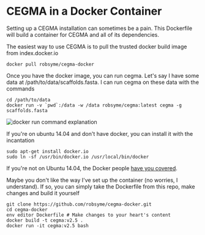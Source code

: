 CEGMA in a Docker Container
===========================

Setting up a CEGMA installation can sometimes be a pain. This Dockerfile will build a container for CEGMA and all of its dependencies.

The easiest way to use CEGMA is to pull the trusted docker build image from index.docker.io

    docker pull robsyme/cegma-docker

Once you have the docker image, you can run cegma. Let's say I have some data at /path/to/data/scaffolds.fasta. I can run cegma on these data with the commands

    cd /path/to/data
    docker run -v `pwd`:/data -w /data robsyme/cegma:latest cegma -g scaffolds.fasta

![docker run command explanation](http://i.imgur.com/rCOyJwN.png)

If you're on ubuntu 14.04 and don't have docker, you can install it with the incantation

    sudo apt-get install docker.io
    sudo ln -sf /usr/bin/docker.io /usr/local/bin/docker

If you're not on Ubuntu 14.04, the Docker people [have you covered](https://www.docker.io/gettingstarted/#h_installation).

Maybe you don't like the way I've set up the container (no worries, I understand). If so, you can simply take the Dockerfile from this repo, make changes and build it yourself

    git clone https://github.com/robsyme/cegma-docker.git
    cd cegma-docker
    env editor Dockerfile # Make changes to your heart's content
    docker build -t cegma:v2.5 .
    docker run -it cegma:v2.5 bash

